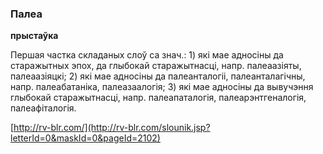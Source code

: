 ### Палеа
**прыстаўка**

Першая частка складаных слоў са знач.: 1) які мае адносіны да старажытных эпох, да глыбокай старажытнасці, напр. палеаазіяты, палеаазіяцкі; 2) які мае адносіны да палеанталогіі, палеанталагічны, напр. палеабатаніка, палеазаалогія; 3) які мае адносіны да вывучэння глыбокай старажытнасці, напр. палеапаталогія, палеарэнтгеналогія, палеафіталогія.

<a rel="author">[http://rv-blr.com/](http://rv-blr.com/slounik.jsp?letterId=0&maskId=0&pageId=2102)</a>
